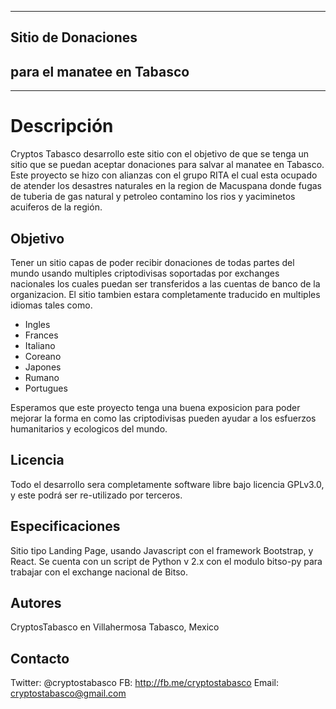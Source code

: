 ************************************
##     Sitio de Donaciones      
##   para el manatee en Tabasco 
************************************

# Descripción
Cryptos Tabasco desarrollo este sitio con el objetivo de que se tenga un sitio que se puedan aceptar donaciones para salvar al manatee en Tabasco. Este proyecto se hizo con alianzas con el grupo RITA el cual esta ocupado de atender los desastres naturales en la region de Macuspana donde fugas de tuberia de gas natural y petroleo contamino los rios y yaciminetos acuiferos de la región. 

## Objetivo
Tener un sitio capas de poder recibir donaciones de todas partes del mundo usando multiples criptodivisas soportadas por exchanges nacionales los cuales puedan ser transferidos a las cuentas de banco de la organizacion. El sitio tambien estara completamente traducido en multiples idiomas tales como.
 * Ingles
 * Frances
 * Italiano
 * Coreano
 * Japones
 * Rumano
 * Portugues

Esperamos que este proyecto tenga una buena exposicion para poder mejorar la forma en como las criptodivisas pueden ayudar a los esfuerzos humanitarios y ecologicos del mundo. 

## Licencia
Todo el desarrollo sera completamente software libre bajo licencia GPLv3.0, y este podrá ser re-utilizado por terceros. 

## Especificaciones
Sitio tipo Landing Page, usando Javascript con el framework Bootstrap, y React. Se cuenta con un script de Python v 2.x con el modulo bitso-py para trabajar con el exchange nacional de Bitso.

## Autores
CryptosTabasco en Villahermosa Tabasco, Mexico

## Contacto
Twitter: @cryptostabasco
FB: http://fb.me/cryptostabasco
Email: cryptostabasco@gmail.com
